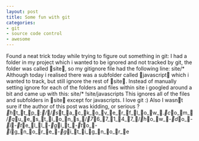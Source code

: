 ```yaml
---
layout: post
title: Some fun with git
categories:
- git
- source code control
- awesome
---
```

Found a neat trick today while trying to figure out something in git:
I had a folder in my project which i wanted to be ignored and not tracked by
git, the folder was called site, so my gitignore file had the following line:
site/*
Although today i realised there was a subfolder called javascript which i
wanted to track, but still ignore the rest of site. Instead of manually
setting ignore for each of the folders and files within site i googled around a
bit and came up with this:
site/*
!site/javascripts
This ignores all of the files and subfolders in site except for javascripts.
I love git :) Also I wasnt sure if the author of this post was kidding, or
serious ? _h_t_t_p_:_/_/_s_t_a_c_k_o_v_e_r_f_l_o_w_._c_o_m_/_q_u_e_s_t_i_o_n_s_/_7_6_7_1_4_7_/_h_o_w_-_d_o_-_i_-_t_e_l_l_-_g_i_t_-_t_o_-
_i_g_n_o_r_e_-_g_i_t_i_g_n_o_r_e
